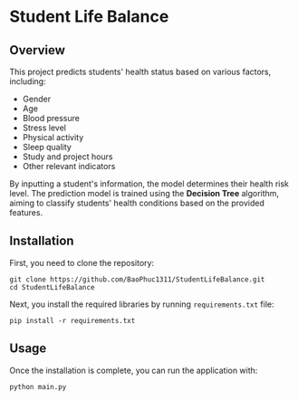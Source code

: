 # Student Life Balance

## Overview

This project predicts students' health status based on various factors, including:

- Gender
- Age
- Blood pressure
- Stress level
- Physical activity
- Sleep quality
- Study and project hours
- Other relevant indicators

By inputting a student's information, the model determines their health risk level. The prediction model is trained using the **Decision Tree** algorithm, aiming to classify students' health conditions based on the provided features.

## Installation

First, you need to clone the repository:

```
git clone https://github.com/BaoPhuc1311/StudentLifeBalance.git
cd StudentLifeBalance
```

Next, you install the required libraries by running `requirements.txt` file:

```
pip install -r requirements.txt
```

## Usage

Once the installation is complete, you can run the application with:

```
python main.py
```
